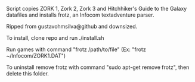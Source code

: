 Script copies ZORK 1, Zork 2, Zork 3 and Hitchhiker's Guide to the Galaxy datafiles and installs frotz, an Infocom textadventure parser.

Ripped from gustavohmsilva@github and downsized.

To install, clone repo and run ./install.sh

Run games with command "frotz /path/to/file" (Ex: "frotz ~/Infocom/ZORK1.DAT")

To uninstall remove frotz with command "sudo apt-get remove frotz", then delete this folder.
